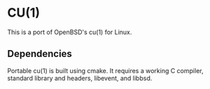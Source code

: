 # CU(1)

This is a port of OpenBSD's cu(1) for Linux.

## Dependencies

Portable cu(1) is built using cmake. It requires a working C compiler, standard library and headers, libevent, and libbsd.

